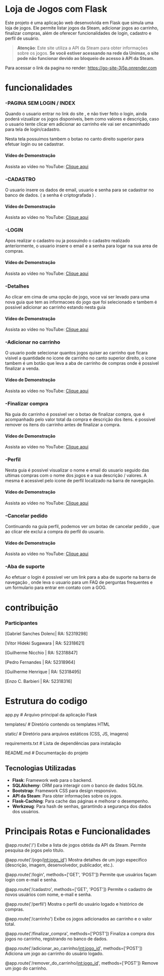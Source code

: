 # Loja de Jogos com Flask

Este projeto é uma aplicação web desenvolvida em Flask que simula uma loja de jogos. Ele permite listar jogos da Steam, adicionar jogos ao carrinho, finalizar compras, além de oferecer funcionalidades de login, cadastro e perfil de usuário.

> **Atenção**: Este site utiliza a API da Steam para obter informações sobre os jogos. **Se você estiver acessando na rede da Unimax, o site pode não funcionar devido ao bloqueio de acesso à API da Steam.**

Para acessar o link da pagina no render: https://go-site-3j5p.onrender.com

# funcionalidades

### -PAGINA SEM LOGIN / INDEX

Quando o usuario entrar no link do site , e não tiver feito o login, ainda poderá vizualizar os jogos disponiveis, bem como valores e descrição, caso o usuario tente clicar em adicionar ao carrinho ele vai ser encaminhado para tela de login/cadastro.

Nesta tela possuimos tambem o botao no canto direito superior para efetuar login ou se cadastrar.

#### Vídeo de Demonstração

Assista ao vídeo no YouTube: [Clique aqui](https://www.youtube.com/watch?v=vk0w5Lr_gq4)

### -CADASTRO 

O usuario insere os dados de email, usuario e senha para se cadastrar no banco de dados. ( a senha é criptografada ) .

#### Vídeo de Demonstração

Assista ao vídeo no YouTube: [Clique aqui](https://www.youtube.com/watch?v=AiGVzFU72MU)

### -LOGIN 

Apos realizar o cadastro ou ja possuindo o cadastro realizado anteriormente, o usuario insere o email e a senha para logar na sua area de compras.

#### Vídeo de Demonstração

Assista ao vídeo no YouTube: [Clique aqui](https://www.youtube.com/watch?v=7KbS8-nTI6I)

### -Detalhes 

Ao clicar em cima de uma opção de jogo, voce vai ser levado para uma nova guia que tem as informacoes do jogo que foi selecionado e tambem é possivel adicionar ao carrinho estando nesta guia

#### Vídeo de Demonstração

Assista ao vídeo no YouTube: [Clique aqui](https://www.youtube.com/watch?v=FI2tRCNGREI)

### -Adicionar no carrinho 

O usuario pode selecionar quantos jogos quiser ao carrinho que ficara visivel a quantidade no icone de carrinho no canto superior direito, o icone tambem é um botão que leva a aba de carrinho de compras onde é possivel finalizar a venda.

#### Vídeo de Demonstração

Assista ao vídeo no YouTube: [Clique aqui](https://www.youtube.com/watch?v=B6j67yAOxTs)

### -Finalizar compra 

Na guia do carrinho é possivel ver o botao de finalizar compra, que é acompanhado pelo valor total da compra e descrição dos itens. é possivel remover os itens do carrinho antes de finalizar a compra.

#### Vídeo de Demonstração

Assista ao vídeo no YouTube: [Clique aqui](https://www.youtube.com/watch?v=CyAEAvGaF7k)

### -Perfil

Nesta guia é possivel visualizar o nome e email do usuario seguido das ultimas compras com o nome dos jogos e a sua descrição / valores. A mesma é acessivel pelo icone de perfil localizado na barra de navegação.

#### Vídeo de Demonstração

Assista ao vídeo no YouTube: [Clique aqui](https://www.youtube.com/watch?v=zHvQGo_26DE)

### -Cancelar pedido 

Continuando na guia perfil, podemos ver um botao de cancelar pedido , que ao clicar ele exclui a compra do perfil do usuario.

#### Vídeo de Demonstração

Assista ao vídeo no YouTube: [Clique aqui](https://www.youtube.com/watch?v=QyEtrh10qbY)


### -Aba de suporte 
Ao efetuar o login é possivel ver um link para a aba de suporte na barra de navegação , onde leva o usuario para um FAQ de perguntas frequentes e um formulario para entrar em contato com a GOG.

# contribuição
### Participantes 
[Gabriel Sanches Dolenc| RA: 52319298]

[Vitor Hideki Sugawara | RA: 52318621]

[Guilherme Nicchio | RA: 52318847]

[Pedro Fernandes | RA: 52318964]

[Guilherme Henrique | RA: 52318495]

[Enzo C. Barbieri  | RA: 52318316]

# Estrutura do codigo
app.py              # Arquivo principal da aplicação Flask

templates/          # Diretório contendo os templates HTML

static/             # Diretório para arquivos estáticos (CSS, JS, imagens)

requirements.txt    # Lista de dependências para instalação

README.md           # Documentação do projeto

## Tecnologias Utilizadas

- **Flask**: Framework web para o backend.
- **SQLAlchemy**: ORM para interagir com o banco de dados SQLite.
- **Bootstrap**: Framework CSS para design responsivo.
- **API da Steam**: Para obter informações sobre os jogos.
- **Flask-Caching**: Para cache das páginas e melhorar o desempenho.
- **Werkzeug**: Para hash de senhas, garantindo a segurança dos dados dos usuários.


# Principais Rotas e Funcionalidades

@app.route('/')
Exibe a lista de jogos obtida da API da Steam.
Permite pesquisa de jogos pelo título.

@app.route('/jogo/<int:jogo_id>')
Mostra detalhes de um jogo específico (descrição, imagem, desenvolvedor, publicador, etc.).

@app.route('/login', methods=['GET', 'POST'])
Permite que usuários façam login com e-mail e senha.

@app.route('/cadastro', methods=['GET', 'POST'])
Permite o cadastro de novos usuários com nome, e-mail e senha.

@app.route('/perfil')
Mostra o perfil do usuário logado e histórico de compras.

@app.route('/carrinho')
Exibe os jogos adicionados ao carrinho e o valor total.

@app.route('/finalizar_compra', methods=['POST'])
Finaliza a compra dos jogos no carrinho, registrando no banco de dados.

@app.route('/adicionar_ao_carrinho/<int:jogo_id>', methods=['POST'])
Adiciona um jogo ao carrinho do usuário logado.

@app.route('/remover_do_carrinho/<int:jogo_id>', methods=['POST'])
Remove um jogo do carrinho.
